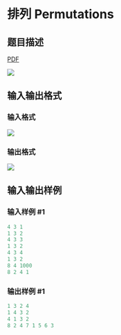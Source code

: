 # 排列 Permutations

## 题目描述

[problemUrl]: https://uva.onlinejudge.org/index.php?option=com_onlinejudge&Itemid=8&category=25&page=show_problem&problem=2278

[PDF](https://uva.onlinejudge.org/external/113/p11303.pdf)

![](https://cdn.luogu.com.cn/upload/vjudge_pic/UVA11303/a530113dc1995f533a83cb457994a1a325b549f8.png)

## 输入输出格式

### 输入格式

![](https://cdn.luogu.com.cn/upload/vjudge_pic/UVA11303/c98d57ffb9dca0d98db7c7ed12b7754a0544c70c.png)

### 输出格式

![](https://cdn.luogu.com.cn/upload/vjudge_pic/UVA11303/b6d396d039f13d8cb2b5781178b1fc3a8ea82734.png)

## 输入输出样例

### 输入样例 #1

```cpp
4 3 1
1 3 2
4 3 3
1 3 2
4 3 4
1 3 2
8 4 1000
8 2 4 1
```


### 输出样例 #1

```cpp
1 3 2 4
1 4 3 2
4 1 3 2
8 2 4 7 1 5 6 3
```


